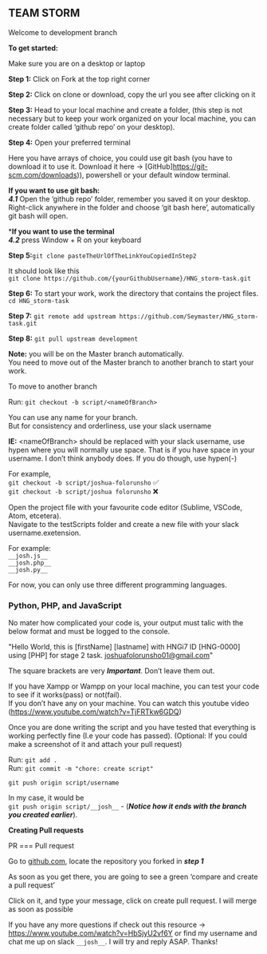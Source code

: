 <h2 class="code-line" data-line-start=0 data-line-end=1 ><a id="TEAM_STORM_0"></a>TEAM STORM</h2>
<p class="has-line-data" data-line-start="2" data-line-end="3">Welcome to development branch</p>
<p class="has-line-data" data-line-start="4" data-line-end="5"><strong>To get started:</strong></p>
<p class="has-line-data" data-line-start="6" data-line-end="7">Make sure you are on a desktop or laptop</p>
<p class="has-line-data" data-line-start="8" data-line-end="9"><strong>Step 1:</strong> Click on Fork at the top right corner</p>
<p class="has-line-data" data-line-start="10" data-line-end="11"><strong>Step 2:</strong> Click on clone or download, copy the url you see after clicking on it</p>
<p class="has-line-data" data-line-start="12" data-line-end="13"><strong>Step 3:</strong> Head to your local machine and create a folder, (this step is not necessary but to keep your work organized on your local machine, you can create folder called ‘github repo’ on your desktop).</p>
<p class="has-line-data" data-line-start="14" data-line-end="15"><strong>Step 4:</strong> Open your preferred terminal</p>
<p class="has-line-data" data-line-start="16" data-line-end="17">Here you have arrays of choice, you could use git bash (you have to download it to use it. Download it here -&gt; [GitHub]<a href="https://git-scm.com/downloads">https://git-scm.com/downloads</a>)), powershell or your default window terminal.</p>
<p class="has-line-data" data-line-start="18" data-line-end="21"><strong>If you want to use git bash:</strong><br>
<strong><em>4.1</em></strong> Open the ‘github repo’ folder, remember you saved it on your desktop.<br>
Right-click anywhere in the folder and choose ‘git bash here’, automatically git bash will open.</p>
<p class="has-line-data" data-line-start="22" data-line-end="24">*<strong>If you want to use the terminal</strong><br>
<strong><em>4.2</em></strong> press Window + R on your keyboard</p>
<p class="has-line-data" data-line-start="25" data-line-end="26"><strong>Step 5:</strong><code>git clone pasteTheUrlOfTheLinkYouCopiedInStep2</code></p>
<p class="has-line-data" data-line-start="27" data-line-end="29">It should look like this<br>
<code>git clone https://github.com/{yourGithubUsername}/HNG_storm-task.git</code></p>
<p class="has-line-data" data-line-start="30" data-line-end="32"><strong>Step 6:</strong> To start your work, work the directory that contains the project files.<br>
<code>cd HNG_storm-task</code></p>
<p class="has-line-data" data-line-start="33" data-line-end="34"><strong>Step 7:</strong> <code>git remote add upstream https://github.com/Seymaster/HNG_storm-task.git</code></p>
<p class="has-line-data" data-line-start="35" data-line-end="36"><strong>Step 8:</strong> <code>git pull upstream development</code></p>
<p class="has-line-data" data-line-start="37" data-line-end="39"><strong>Note:</strong> you will be on the Master branch automatically.<br>
You need to move out of the Master branch to another branch to start your work.</p>
<p class="has-line-data" data-line-start="40" data-line-end="41">To move to another branch</p>
<p class="has-line-data" data-line-start="42" data-line-end="43">Run: <code>git checkout -b script/&lt;nameOfBranch&gt;</code></p>
<p class="has-line-data" data-line-start="44" data-line-end="46">You can use any name for your branch.<br>
But for consistency and orderliness, use your slack username</p>
<p class="has-line-data" data-line-start="47" data-line-end="48"><strong>IE:</strong> &lt;nameOfBranch&gt; should be replaced with your slack username, use hypen where you will normally use space. That is if you have space in your username. I don’t think anybody does. If you do though, use hypen(-)</p>
<p class="has-line-data" data-line-start="49" data-line-end="52">For example,<br>
<code>git checkout -b script/joshua-folorunsho</code> ✅<br>
<code>git checkout -b script/joshua folorunsho</code> ❌</p>
<p class="has-line-data" data-line-start="53" data-line-end="55">Open the project file with your favourite code editor (Sublime, VSCode, Atom, etcetera).<br>
Navigate to the testScripts folder and create a new file with your slack username.exetension.</p>
<p class="has-line-data" data-line-start="56" data-line-end="60">For example:<br>
<code>__josh.js__</code><br>
<code>__josh.php__</code><br>
<code>__josh.py__</code></p>
<p class="has-line-data" data-line-start="61" data-line-end="62">For now, you can only use three different programming languages.</p>
<h3 class="code-line" data-line-start=62 data-line-end=63 ><a id="Python_PHP_and_JavaScript_62"></a>Python, PHP, and JavaScript</h3>
<p class="has-line-data" data-line-start="64" data-line-end="65">No mater how complicated your code is, your output must talic with the below format and must be logged to the console.</p>
<p class="has-line-data" data-line-start="66" data-line-end="67">&quot;Hello World, this is [firstName] [lastname] with HNGi7 ID [HNG-0000] using [PHP] for stage 2 task. <a href="mailto:joshuafolorunsho01@gmail.com">joshuafolorunsho01@gmail.com</a>&quot;</p>
<p class="has-line-data" data-line-start="68" data-line-end="69">The square brackets are very <strong><em>Important</em></strong>. Don’t leave them out.</p>
<p class="has-line-data" data-line-start="70" data-line-end="72">If you have Xampp or Wampp on your local machine, you can test your code to see if it works(pass) or not(fail).<br>
If you don’t have any on your machine. You can watch this youtube video (<a href="https://www.youtube.com/watch?v=TjFRTkw6GDQ">https://www.youtube.com/watch?v=TjFRTkw6GDQ</a>)</p>
<p class="has-line-data" data-line-start="73" data-line-end="74">Once you are done writing the script and you have tested that everything is working perfectly fine (I.e your code has passed). (Optional: If you could make a screenshot of it and attach your pull request)</p>
<p class="has-line-data" data-line-start="75" data-line-end="77">Run: <code>git add .</code><br>
Run: <code>git commit -m &quot;chore: create script&quot;</code></p>
<p class="has-line-data" data-line-start="78" data-line-end="79"><code>git push origin script/username</code></p>
<p class="has-line-data" data-line-start="80" data-line-end="82">In my case, it would be<br>
<code>git push origin script/__josh__</code> - (<strong><em>Notice how it ends with the branch you created earlier</em></strong>).</p>
<p class="has-line-data" data-line-start="83" data-line-end="84"><strong>Creating Pull requests</strong></p>
<p class="has-line-data" data-line-start="85" data-line-end="86">PR === Pull request</p>
<p class="has-line-data" data-line-start="87" data-line-end="88">Go to <a href="http://github.com">github.com</a>, locate the repository you forked in <strong><em>step 1</em></strong></p>
<p class="has-line-data" data-line-start="89" data-line-end="90">As soon as you get there, you are going to see a green ‘compare and create a pull request’</p>
<p class="has-line-data" data-line-start="91" data-line-end="92">Click on it, and type your message, click on create pull request. I will merge as soon as possible</p>
<p class="has-line-data" data-line-start="93" data-line-end="94">If you have any more questions if check out this resource -&gt; <a href="https://www.youtube.com/watch?v=HbSjyU2vf6Y">https://www.youtube.com/watch?v=HbSjyU2vf6Y</a> or find my username and chat me up on slack <code>__josh__</code>. I will try and reply ASAP. Thanks!</p>